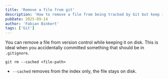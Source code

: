 ```yaml
---
title: 'Remove a file from git'
description: 'How to remove a file from being tracked by Git but keep it on disk'
pubDate: 2025-09-14
author: 'Fabian Binkert'
tags: ['Git']
---
```

You can remove a file from version control while keeping it on disk. This is
ideal when you accidentally committed something that should be in `.gitignore`.

```shell
git rm --cached <file-path>
```

- `--cached` removes from the index only, the file stays on disk.
